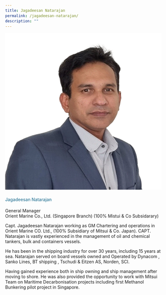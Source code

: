 ```yaml
---
title: Jagadeesan Natarajan
permalink: /jagadeesan-natarajan/
description: ""
---
```

<div class="row"> <div class="col is-3"> <img src="/images/Speakers_23/Session2/capt natarajan.png"> </div> <div class="col is-9 speaker-details"> <h4>Jagadeesan Natarajan</h4> <p>General Manager<br> Orient Marine Co., Ltd. (Singapore Branch) (100% Mistui &amp; Co Subsidarary) <br> </p> <p> Capt. Jagadeesan Natarajan working as GM Chartering and operations in Orient Marine CO. Ltd., (100% Subsidiary of Mitsui &amp; Co. Japan). CAPT. Natarajan is vastly experienced in the management of oil and chemical tankers, bulk and containers vessels.</p> <p>He has been in the shipping industry for over 30 years, including 15 years at sea. Natarajan served on board vessels owned and Operated by Dynacom , Sanko Lines, BT shipping , Tschudi &amp; Eitzen AS, Norden, SCI. </p> <p>Having gained experience both in ship owning and ship management after moving to shore. He was also provided the opportunity to work with Mitsui Team on Maritime Decarbonisation projects including first Methanol Bunkering pilot project in Singapore.</p> </div> </div>







<style type="text/css"> 
    .is-left{
      text-align: left;
    }
    h4{
      font-weight: 500; 
      color: #337B9A !important;
    }
     .speaker-details p { text-align: justified; }
  </style>